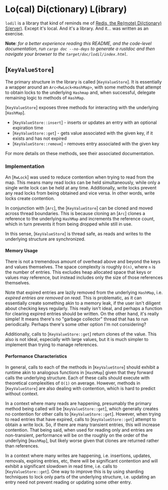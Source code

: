 # Lo(cal) Di(ctionary) L(ibrary)

`lodil` is a library that kind of reminds me of [Redis, the Re(mote) Di(ctionary) S(erver)](redis.io).
Except it's local. And it's a library. And it... was written as an exercise.

**Note**: _for a better experience reading this README, and the code-level
documentation, run `cargo doc --no-deps` to generate a rustdoc and then navigate
your browser to the `target/doc/lodil/index.html`._

## [`KeyValueStore`]

The primary structure in the library is called [`KeyValueStore`]. It is essentially a
wrapper around an `Arc<RwLock<HashMap>`, with some methods that attempt to
obtain locks to the underlying `Hashmap` and, when successful, delegate remaining logic
to methods of `HashMap`.

[`KeyValueStore`] exposes three methods for interacting with the underlying [`HashMap`].

 - [`KeyValueStore::insert`] - inserts or updates an entry with an optional expiration time
 - [`KeyValueStore::get`] - gets value associated with the given key, if it exists and has not expired
 - [`KeyValueStore::remove`] - removes entry associated with the given key

For more details on these methods, see their associated documentation.

### Implementation

An [`RwLock`] was used to reduce contention when trying to read from the map. This means
many read locks can be held simultaneously, while only a single write lock can be
held at any time. Additionally, write locks prevent any read locks from being obtained
and vice versa. In other words, write locks create contention.

In conjunction with [`Arc`], the [`KeyValueStore`] can be cloned and moved across thread
boundaries. This is because cloning an [`Arc`] clones a reference to the underlying 
`HashMap` and increments the reference count, which in turn prevents it from being dropped
while still in use.

In this sense, [`KeyValueStore`] is thread safe, as reads and writes to the underlying
structure are synchronized.

#### Memory Usage

There is not a tremendous amount of overhead above and beyond the keys and values themselves.
The space complexity is roughly `O(n)`, where `n` is the number of entries. This excludes heap
allocated space that keys or values may reference, but instead includes only the size of those
references themselves.

Note that expired entries are lazily removed from the underlying `HashMap`, i.e. _expired
entries are removed on read_. This is problematic, as it can essentially create something akin to
a memory leak, if the user isn't diligent about checking keys regularly. This really isn't
ideal, and perhaps a function for clearing expired entries should be written. On the other hand,
it's really simple! It means there's no "garbage collector" thread that has to run periodically.
Perhaps there's some other option I'm not considering?

Additionally, calls to [`KeyValueStore::get`] return clones of the value. This also is not ideal,
especially with large values, but it is much simpler to implement than trying to manage references.

#### Performance Characteristics

In general, calls to each of the methods in [`KeyValueStore`] should exhibit a runtime akin
to analogous functions in [`HashMap`] given that they forward calls the underlying structure.
Each of these calls should execute with theoretical complexities of `O(1)` on average.
However, methods in [`KeyValueStore`] are also dealing with contention, which is hard to predict
without context.

In a context where many reads are happening, presumably the primary method being called will be
[`KeyValueStore::get`], which generally creates no contention for other calls to [`KeyValueStore::get`].
However, when trying to read entries that have expired, calls to [`KeyValueStore::get`] attempt to
obtain a write lock. So, if there are many transient entries, this will increase contention.
That being said, when used for reading only and entries are non-transient, performance will be on the
roughly on the order of the underlying [`HashMap`], but likely worse given that clones are returned
rather than references.

In a context where many writes are happening, i.e. insertions, updates, removals, expiring entries, etc,
there will be significant contention and will exhibit a significant slowdown in read time, i.e. calls
to [`KeyValueStore::get`]. One way to improve this is by using sharding techniques to lock only parts of the
underlying structure, i.e. updating an entry need not prevent reading or updating some other entry.
